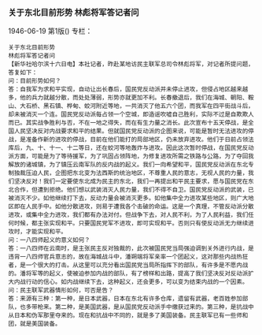 ### 关于东北目前形势  林彪将军答记者问

1946-06-19
第1版()
专栏：

    关于东北目前形势
    林彪将军答记者问
    【新华社哈尔滨十六日电】本社记者，昨赴某地访民主联军总司令林彪将军，对记者所提问题，答复如下：
    问：目前形势如何？
    答：自我军为求和平实现，自动让出长春后，国民党反动派并未停止进攻，但侵占地区越来越多，他的兵力就越分散，而处处薄弱，形势亦就更加不利。长春撤退后，我们在海城、朝阳、鞍山、大石桥、黑石镇、桦甸、蛟河附近等地，一共消灭了他五六个团，而我军在四平街战斗后，却未被消灭一个连。国民党反动派每占领一个空城，即造谣吹嘘自己胜利，实际不过是自欺欺人而已。其实战争胜利与否，不在一地之得失，而在有生力量之消长。此次宣布十五天停战，是全国人民坚决反对内战要求和平的结果。但就国民党反动派的企图来说，可能是暂时无法进攻的停战，是准备作新的进攻的停战，目前在他们能打的局部地区，仍未放弃进攻。他们于日前占领法库后，九、十、十一、十二等日，还在蛟河等地轰炸与进攻。因此这次暂时停战，在国民党反动派方面，可能是为了等待援军，为了巩固占领阵地，为修复进攻所需之铁路与公路，为了夺回我解放的诸城镇，为了镇压云南军队的反内战的起义。我们一向希望和平，国民党反动派在东北专制独裁压迫人民，企图把东北变为法西斯的统治地区，不尊重人民的意志，无视人民的力量，我们坚决反对！我们一定要使东北成为民主的东北，我们一再提出和平民主要求，愿与国民党在东北合作，但遭到拒绝。他们想以武装消灭人民力量，我们不得不自卫。国民党反动派的武装，已被消灭不少。如他继续打下去，反动力量会被消灭更多。如他集中全力进攻某些地区，则广大地区即在人民手中。如他分散进攻，则易于遭我各个击破的命运。这是一个真理，不管反动派分散进攻，或集中全力进攻，我们都有办法对付。但战争下去，对人民不利，为了人民利益，我们任何时候，都主张实现和平。只要国民党军不进攻，即可实现和平。否则只有使反动派无力继续进攻时，才能实现和平。
    问：一八四师起义的意义如何？
    答：一八四师在云南时，是主张民主反对独裁的，此次被国民党当局强迫调到关外进行内战，是违背一八四师官兵意志的，故在海城战斗中，潘朔端将军亲率一个团起义，这对那些内战热狂者，是一个很大的打击。从这里可以充分看出国民党当局所指挥下的部队，有许多是不愿内战的。潘将军等的起义，使被迫参加内战的部队，有了榜样和出路，提高了我们坚决反对反动派扩大内战行动的信心。如内战继续下去，这种起义，还会更多，可以变为结束内战的一个因素。
    问：民主联军武器情形如何，可否是告？
    答：来源有三种：第一种，是日本武器，日本在东北有许多仓库，遗留有武器，老百姓参加部队，也多带枪来。第二种，是美国武器，是从国民党反动派手中缴获过来的。第三种，是抗战中从日本和伪军那里夺来的。现在和抗战中不同的，就是多了美国装备。民主联军已有一些师和团，就是美国装备。
